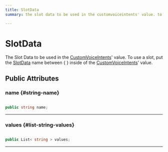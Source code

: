 ```yaml
---
title: SlotData
summary: the slot data to be used in the customvoiceintents' value. to use a slot, put the slotdata name between { } inside of the customvoiceintents' value. 

---
```


# SlotData




The Slot Data to be used in the [CustomVoiceIntents](/versioned_docs/version-22-May-2023/unity-api/api/Classes/MLVoiceIntentsConfiguration/MLVoiceIntentsConfiguration.CustomVoiceIntents.md)' value. To use a slot, put the [SlotData](/versioned_docs/version-22-May-2023/unity-api/api/Classes/MLVoiceIntentsConfiguration/MLVoiceIntentsConfiguration.SlotData.md) name between { } inside of the [CustomVoiceIntents](/versioned_docs/version-22-May-2023/unity-api/api/Classes/MLVoiceIntentsConfiguration/MLVoiceIntentsConfiguration.CustomVoiceIntents.md)' value.   





## Public Attributes

### name {#string-name}

```csharp

public string name;

```






-----------

### values {#list-string-values}

```csharp

public List< string > values;

```






-----------


